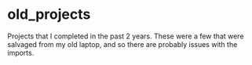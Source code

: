 # old_projects
Projects that I completed in the past 2 years. These were a few that were salvaged from my old laptop, and so there are probably issues with the imports.
